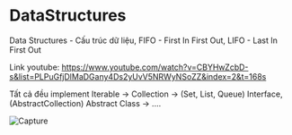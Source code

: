 # DataStructures
Data Structures - Cấu trúc dữ liệu, FIFO - First In First Out, LIFO - Last In First Out

Link youtube: https://www.youtube.com/watch?v=CBYHwZcbD-s&list=PLPuGfjDlMaDGany4Ds2yUvV5NRWyNSoZZ&index=2&t=168s

Tất cả đều implement Iterable -> Collection -> (Set, List, Queue) Interface, (AbstractCollection) Abstract Class -> ....


![Capture](https://github.com/thinhotwp1/DataStructures/assets/61654110/9d4fc263-3f80-476a-be56-3fca0d0118c1)


